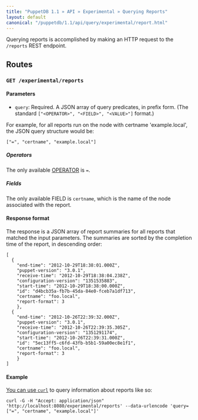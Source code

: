 ```yaml
---
title: "PuppetDB 1.1 » API » Experimental » Querying Reports"
layout: default
canonical: "/puppetdb/1.1/api/query/experimental/report.html"
---
```


[curl]: ../curl.html#using-curl-from-localhost-non-sslhttp
[operator]: ../v2/operators.html

Querying reports is accomplished by making an HTTP request to the `/reports` REST
endpoint.

## Routes

### `GET /experimental/reports`

#### Parameters

* `query`: Required. A JSON array of query predicates, in prefix form. (The standard `["<OPERATOR>", "<FIELD>", "<VALUE>"]` format.)

For example, for all reports run on the node with certname 'example.local', the
JSON query structure would be:

    ["=", "certname", "example.local"]

##### Operators

The only available [OPERATOR][] is `=`.

##### Fields

The only available FIELD is `certname`, which is the name of the node associated with the report.

#### Response format

The response is a JSON array of report summaries for all reports
that matched the input parameters.  The summaries are sorted by
the completion time of the report, in descending order:

    [
      {
        "end-time": "2012-10-29T18:38:01.000Z",
        "puppet-version": "3.0.1",
        "receive-time": "2012-10-29T18:38:04.238Z",
        "configuration-version": "1351535883",
        "start-time": "2012-10-29T18:38:00.000Z",
        "id": "d4bcb35a-fb7b-45da-84e0-fceb7a1df713",
        "certname": "foo.local",
        "report-format": 3
        },
      {
        "end-time": "2012-10-26T22:39:32.000Z",
        "puppet-version": "3.0.1",
        "receive-time": "2012-10-26T22:39:35.305Z",
        "configuration-version": "1351291174",
        "start-time": "2012-10-26T22:39:31.000Z",
        "id": "5ec13ff5-c6fd-43fb-b5b1-59a00ec8e1f1",
        "certname": "foo.local",
        "report-format": 3
        }
    ]

#### Example

[You can use `curl`][curl] to query information about reports like so:

    curl -G -H "Accept: application/json" 'http://localhost:8080/experimental/reports' --data-urlencode 'query=["=", "certname", "example.local"]'
